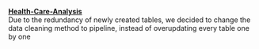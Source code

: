 <u><b> **Health-Care-Analysis**</b></u> <br>
Due to the redundancy of newly created tables, we decided to change the data cleaning method to pipeline, instead of overupdating every table one by one <br>
